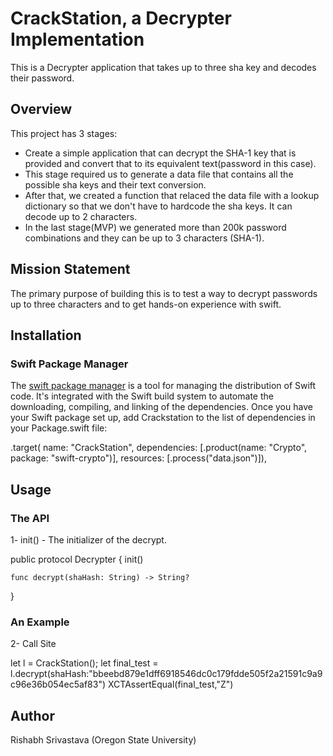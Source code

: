 # CrackStation, a Decrypter Implementation

This is a Decrypter application that takes up to three sha key and decodes their password. 

## Overview

This project has 3 stages:

* Create a simple application that can decrypt the SHA-1 key that is provided and convert that to its equivalent text(password in this case).
* This stage required us to generate a data file that contains all the possible sha keys and their text conversion. 
* After that, we created a function that relaced the data file with a lookup dictionary so that we don't have to hardcode the sha keys. It can decode up to 2 characters. 
* In the last stage(MVP) we generated more than 200k password combinations and they can be up to 3 characters (SHA-1). 

## Mission Statement

The primary purpose of building this is to test a way to decrypt passwords up to three characters and to get hands-on experience with swift. 

## Installation

### Swift Package Manager
The [swift package manager](https://www.swift.org/package-manager/) is a tool for managing the distribution of Swift code. It's integrated with the Swift build system to automate the downloading, compiling, and linking of the dependencies. 
Once you have your Swift package set up, add Crackstation to  the list of dependencies in your Package.swift file: 
   
   .target(
            name: "CrackStation",
            dependencies: [.product(name: "Crypto", package: "swift-crypto")],
            resources: [.process("data.json")]),



## Usage

### The API
1- init() - The initializer of the decrypt.

public protocol Decrypter {
    init()

    
    func decrypt(shaHash: String) -> String?
}

### An Example

2- Call Site

let l = CrackStation();
        let final_test = l.decrypt(shaHash:"bbeebd879e1dff6918546dc0c179fdde505f2a21591c9a9c96e36b054ec5af83")
        XCTAssertEqual(final_test,"Z")

## Author
Rishabh Srivastava
(Oregon State University)            


